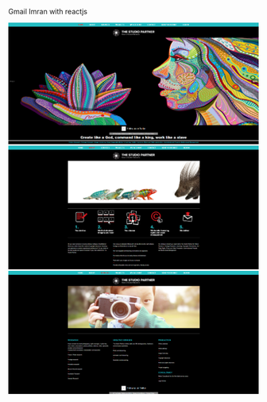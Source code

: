 Gmail Imran with reactjs

<img src="screens/1.png">

<img src="screens/2.png">

<img src="screens/3.png">
